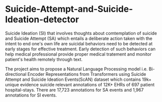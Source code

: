 # Suicide-Attempt-and-Suicide-Ideation-detector
Suicide Ideation (SI) that involves thoughts about comtemplation of suicide and Suicide Attempt (SA) which entails a deliberate action taken with the intent to end one's own life are suicidal behaviors need to be detected at early stages for effective treatment. Early detection of such behaviors can help medical professional provide proper medical tratement and monitor patient's health remotely through text.

The project aims to propose a Natural Language Processing model i.e. Bi-directional Encoder Representations from Transformers using Suicide Attempt and Suicide Ideation Events(ScAN) dataset which contains 19k+ unique evidence suicide relevant annotations of 12K+ EHRs of 697 patient hospital-stays. There are 17,723 annotations for SA events and 1,967 annotations for SI events.
